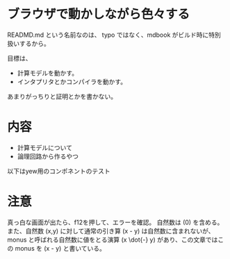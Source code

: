 # ブラウザで動かしながら色々する

READMD.md という名前なのは、 typo ではなく、mdbook がビルド時に特別扱いするから。

目標は、

- 計算モデルを動かす。
- インタプリタとかコンパイラを動かす。

あまりがっちりと証明とかを書かない。

# 内容
- 計算モデルについて
- 論理回路から作るやつ

以下はyew用のコンポネントのテスト
<component id="counter_example">

# 注意
真っ白な画面が出たら、f12を押して、エラーを確認。
自然数は \(0\) を含める。
また、自然数 \(x,y\) に対して通常の引き算 \(x - y\) は自然数に含まれないが、 monus と呼ばれる自然数に値をとる演算 \(x \dot{-} y\) があり、この文章ではこの monus を \(x - y\) と書いている。
